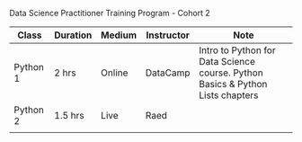 Data Science Practitioner Training Program - Cohort 2


|Class   |Duration  |Medium   |Instructor   |Note   |
|---|---|---|---|---|
| Python 1  |2 hrs   |Online   |DataCamp   |Intro to Python for Data Science course. Python Basics & Python Lists chapters   |
|Python 2   |1.5 hrs   |Live   |Raed   |   |
|   |   |   |   |   |